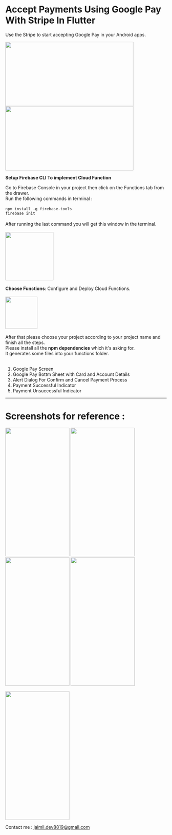 # Accept Payments Using Google Pay With Stripe In Flutter

Use the Stripe to start accepting Google Pay in your Android apps.

<p float="left">
<img src="https://user-images.githubusercontent.com/52445432/84662274-39722500-af39-11ea-8619-6f8397eeaf46.jpg" width="400" height="200" />
<img src="https://user-images.githubusercontent.com/52445432/84662167-0cbe0d80-af39-11ea-86c4-1e764912b54d.png" width="400" height="200" />
</p>

**Setup Firebase CLI To implement Cloud Function**

Go to Firebase Console in your project then click on the Functions tab from the drawer.<br>
Run the following commands in terminal : <br><br>
```npm install -g firebase-tools```<br>
```firebase init```<br><br>
After running the last command you will get this window in the terminal.<br><br>
<img src="https://user-images.githubusercontent.com/52445432/85175847-08298a00-b296-11ea-954d-6d1c5c543a4f.png"  height="150" /><br><br>
**Choose Functions**: Configure and Deploy Cloud Functions.<br><br>
<img src="https://user-images.githubusercontent.com/52445432/85175949-4d4dbc00-b296-11ea-9043-cbc358e93487.png"  height="100" /><br><br>
After that please choose your project according to your project name and finish all the steps.<br> Please install all the **npm dependencies** which it's asking for.<br> It generates some files into your functions folder.<br><br>
1. Google Pay Screen
2. Google Pay Bottm Sheet with Card and Account Details
3. Alert Dialog For Confirm and Cancel Payment Process
4. Payment Successful Indicator
5. Payment Unsuccessful Indicator
<hr>


# Screenshots for reference :

<p float="left">
<img src="https://user-images.githubusercontent.com/52445432/84626092-24c66a80-af02-11ea-85e9-99786675f719.png" width="200" height="400" />
<img src="https://user-images.githubusercontent.com/52445432/84626359-92729680-af02-11ea-8721-62580762551c.JPG" width="200" height="400" />
<img src="https://user-images.githubusercontent.com/52445432/84626140-390a6780-af02-11ea-967a-2152ce9e622b.png" width="200" height="400" />
<img src="https://user-images.githubusercontent.com/52445432/84626183-4fb0be80-af02-11ea-83be-9cf04f312af6.png" width="200" height="400" />
</p>
<img src="https://user-images.githubusercontent.com/52445432/84626237-61926180-af02-11ea-9b29-08d291f3b434.png" width="200" height="400" />

Contact me : jaimil.dev8819@gmail.com


